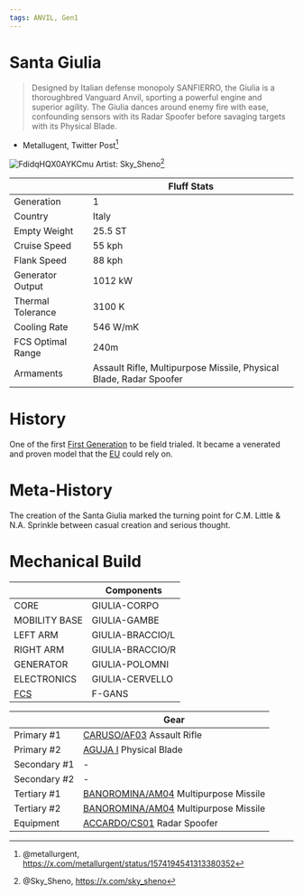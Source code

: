 ```yaml
---
tags: ANVIL, Gen1
---
```



# Santa Giulia
> Designed by Italian defense monopoly SANFIERRO, the Giulia is a thoroughbred Vanguard Anvil, sporting a powerful engine and superior agility. The Giulia dances around enemy fire with ease, confounding sensors with its Radar Spoofer before savaging targets with its Physical Blade.
- Metallugent, Twitter Post[^1]

![FdidqHQX0AYKCmu](https://github.com/user-attachments/assets/525e1456-13e8-4021-a733-fac1851fb082)
Artist: Sky_Sheno[^2]

|   | **Fluff Stats**  |
|---|---|
| Generation  | 1 |
| Country   | Italy   |
| Empty Weight   | 25.5 ST  |
| Cruise Speed   | 55 kph  |
| Flank Speed   | 88 kph  |
| Generator Output  | 1012 kW  |
| Thermal Tolerance | 3100 K  |
| Cooling Rate  | 546 W/mK  |
| FCS Optimal Range  | 240m  |
| Armaments | Assault Rifle, Multipurpose Missile, Physical Blade, Radar Spoofer |

# History
One of the first [First Generation](/ANVIL-List.md#generation-1) to be field trialed. It became a venerated and proven model that the [EU](/Factions/EU.md) could rely on.

# Meta-History
The creation of the Santa Giulia marked the turning point for C.M. Little & N.A. Sprinkle between casual creation and serious thought. 

# Mechanical Build

|   | **Components**  |
|---|---|
| CORE | GIULIA-CORPO |
| MOBILITY BASE | GIULIA-GAMBE |
| LEFT ARM | GIULIA-BRACCIO/L |
| RIGHT ARM | GIULIA-BRACCIO/R |
| GENERATOR | GIULIA-POLOMNI |
| ELECTRONICS | GIULIA-CERVELLO |
| [FCS](COMPONENTS/FCS.md) | F-GANS |

| | **Gear** |
| --- | --- |
| Primary #1 | [CARUSO/AF03](GEAR/PRIMARY.md#carusoaf03) Assault Rifle |
| Primary #2 | [AGUJA I](GEAR/PRIMARY.md#AGUJA-I) Physical Blade |
| Secondary #1 | - |
| Secondary #2 | - |
| Tertiary #1 | [BANOROMINA/AM04](GEAR/TERTIARY.md#BANOROMINAAM04) Multipurpose Missile |
| Tertiary #2 | [BANOROMINA/AM04](GEAR/TERTIARY.md#BANOROMINAAM04) Multipurpose Missile |
| Equipment | [ACCARDO/CS01](GEAR/EQUIPMENT.md#ACCARDO_CS01) Radar Spoofer |

[^1]: @metallurgent, https://x.com/metallurgent/status/1574194541313380352
[^2]: @Sky_Sheno, https://x.com/sky_sheno
